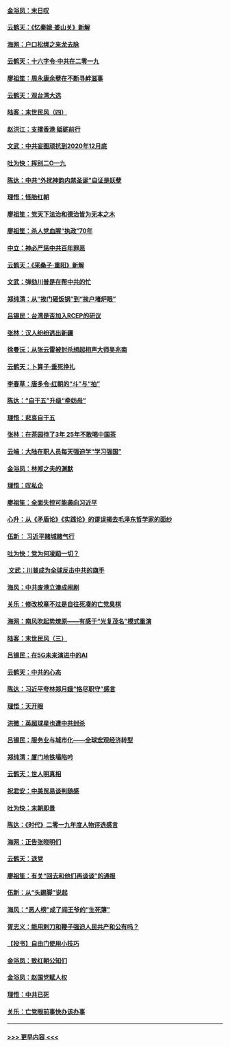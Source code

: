 #### [金浴凤：末日叹](../pages/nsc993/n11752359.md?t=12300511) 
#### [云鹤天：《忆秦娥‧娄山关》新解](../pages/nsc993/n11752348.md?t=12300511) 
#### [海网：户口松绑之来龙去脉](../pages/nsc993/n11752328.md?t=12300511) 
#### [云鹤天：十六字令‧中共在二零一九](../pages/nsc993/n11752305.md?t=12300511) 
#### [廖祖笙：周永康余孽在不断寻衅滋事](../pages/nsc993/n11751013.md?t=12300511) 
#### [云鹤天：观台湾大选](../pages/nsc993/n11751007.md?t=12300511) 
#### [陆客：末世民风（四）](../pages/nsc993/n11749203.md?t=12300511) 
#### [赵洪江：支撑香港 砥砺前行](../pages/nsc993/n11748482.md?t=12300511) 
#### [文武：中共妄图顽抗到2020年12月底](../pages/nsc993/n11748446.md?t=12300511) 
#### [吐为快：挥别二O一九](../pages/nsc993/n11748411.md?t=12300511) 
#### [陈达：中共“外扰神韵内禁圣诞”自证是妖孽](../pages/nsc993/n11748226.md?t=12300511) 
#### [理悟：怪胎红朝](../pages/nsc993/n11748206.md?t=12300511) 
#### [廖祖笙：党天下法治和德治皆为无本之木](../pages/nsc993/n11748135.md?t=12300511) 
#### [廖祖笙：杀人党血腥“执政”70年](../pages/nsc993/n11745144.md?t=12300511) 
#### [中立：神必严惩中共百年罪恶](../pages/nsc993/n11744970.md?t=12300511) 
#### [云鹤天：《采桑子‧重阳》新解](../pages/nsc993/n11744948.md?t=12300511) 
#### [文武：弹劾川普是在帮中共的忙](../pages/nsc993/n11744758.md?t=12300511) 
#### [郑纯清：从“挨门砸饭锅”到“挨户堵炉眼”](../pages/nsc993/n11744745.md?t=12300511) 
#### [吕锡民：台湾是否加入RCEP的研议](../pages/nsc993/n11744701.md?t=12300511) 
#### [张林：汉人纷纷逃出新疆](../pages/nsc993/n11743530.md?t=12300511) 
#### [徐曼沅：从张云雷被封杀想起相声大师吴兆南](../pages/nsc993/n11741816.md?t=12300511) 
#### [云鹤天：卜算子‧垂死挣扎](../pages/nsc993/n11739956.md?t=12300511) 
#### [李春草：唐多令‧红朝的“斗”与“拍”](../pages/nsc993/n11739830.md?t=12300511) 
#### [陈达：“自干五”升级“牵妨母”](../pages/nsc993/n11739724.md?t=12300511) 
#### [理悟：悲哀自干五](../pages/nsc993/n11739547.md?t=12300511) 
#### [张林：在茶园待了3年 25年不敢喝中国茶](../pages/nsc993/n11739240.md?t=12300511) 
#### [云端：大陆在职人员每天强迫学“学习强国”](../pages/nsc993/n11738735.md?t=12300511) 
#### [金浴凤：林郑之夫的渊默](../pages/nsc993/n11737735.md?t=12300511) 
#### [理悟：叹私企](../pages/nsc993/n11737715.md?t=12300511) 
#### [廖祖笙：全面失控可能袭向习近平](../pages/nsc993/n11737704.md?t=12300511) 
#### [心升：从《矛盾论》《实践论》的谬误揭去毛泽东哲学家的面纱](../pages/nsc993/n11736962.md?t=12300511) 
#### [伍新： 习近平赌城赌气行](../pages/nsc993/n11736929.md?t=12300511) 
#### [吐为快：党为何凌蹈一切？](../pages/nsc993/n11736915.md?t=12300511) 
#### [ 文武：川普成为全球反击中共的旗手](../pages/nsc993/n11736882.md?t=12300511) 
#### [海风：中共废港立澳成闹剧](../pages/nsc993/n11735857.md?t=12300511) 
#### [关乐：修改校章不过是自往死凑的亡党臭棋](../pages/nsc993/n11735097.md?t=12300511) 
#### [海网：南风吹起势燎原——有感于“光复茂名”模式重演](../pages/nsc993/n11732308.md?t=12300511) 
#### [陆客：末世民风（三）](../pages/nsc993/n11732211.md?t=12300511) 
#### [吕锡民：在5G未来演进中的AI](../pages/nsc993/n11730010.md?t=12300511) 
#### [云鹤天：中共的心态](../pages/nsc993/n11729906.md?t=12300511) 
#### [陈达：习近平夸林郑月娥“恪尽职守”感言](../pages/nsc993/n11729881.md?t=12300511) 
#### [理悟：天开眼](../pages/nsc993/n11729699.md?t=12300511) 
#### [洪微：英超球星也遭中共封杀](../pages/nsc993/n11727243.md?t=12300511) 
#### [吕锡民：服务业与城市化——全球宏观经济转型](../pages/nsc993/n11725845.md?t=12300511) 
#### [郑纯清：厦门地铁塌陷吟](../pages/nsc993/n11725813.md?t=12300511) 
#### [云鹤天：世人明真相](../pages/nsc993/n11725621.md?t=12300511) 
#### [祝君安：中美贸易谈判随感](../pages/nsc993/n11725609.md?t=12300511) 
#### [吐为快：末朝即景](../pages/nsc993/n11723365.md?t=12300511) 
#### [陈达：《时代》二零一九年度人物评选感言](../pages/nsc993/n11723337.md?t=12300511) 
#### [海网：正告张晓明们](../pages/nsc993/n11723228.md?t=12300511) 
#### [云鹤天：退党](../pages/nsc993/n11723056.md?t=12300511) 
#### [廖祖笙：有关“回去和他们再谈谈”的通报](../pages/nsc993/n11722442.md?t=12300511) 
#### [伍新：从“头踢脚”说起](../pages/nsc993/n11722429.md?t=12300511) 
#### [海风：“恶人榜”成了阎王爷的“生死簿”](../pages/nsc993/n11722272.md?t=12300511) 
#### [胥志义：能用剌刀和鞭子强迫人民共产和公有吗？](../pages/nsc993/n11720569.md?t=12300511) 
#### [【投书】自由门使用小技巧](../pages/nsc993/n11720180.md?t=12300511) 
#### [金浴凤：致红朝公知们](../pages/nsc993/n11720563.md?t=12300511) 
#### [金浴凤：赵国党赋人权](../pages/nsc993/n11720533.md?t=12300511) 
#### [理悟：中共已死](../pages/nsc993/n11720233.md?t=12300511) 
#### [关乐：亡党眼前事快办该办事](../pages/nsc993/n11719160.md?t=12300511) 

----
#### [ >>> 更早内容 <<< ](../indexes/nsc993-earlier.md)
